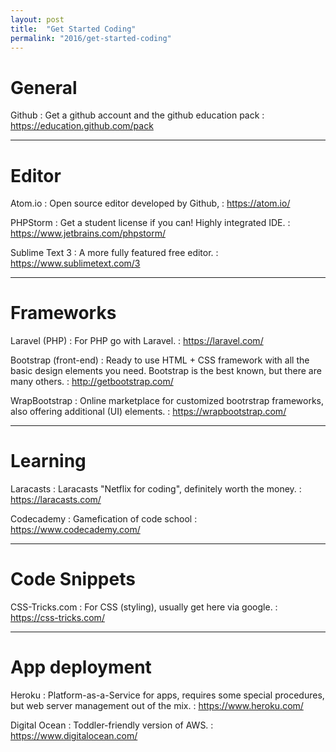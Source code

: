 ```yaml
---
layout: post
title:  "Get Started Coding"
permalink: "2016/get-started-coding"
---
```


# General

Github
: Get a github account and the github education pack
: <https://education.github.com/pack>

***

# Editor

Atom.io
: Open source editor developed by Github,
: <https://atom.io/>

PHPStorm
: Get a student license if you can! Highly integrated IDE.
: <https://www.jetbrains.com/phpstorm/>

Sublime Text 3
: A more fully featured free editor.
: <https://www.sublimetext.com/3>

***

# Frameworks

Laravel (PHP)
: For PHP go with Laravel.
: <https://laravel.com/>

Bootstrap (front-end)
: Ready to use HTML + CSS framework with all the basic design elements you need. Bootstrap is the best known, but there are many others.
: <http://getbootstrap.com/>

WrapBootstrap
: Online marketplace for customized bootrstrap frameworks, also offering additional (UI) elements.
: <https://wrapbootstrap.com/>

***

# Learning

Laracasts
: Laracasts "Netflix for coding", definitely worth the money.
: <https://laracasts.com/>

Codecademy
: Gamefication of code school
: <https://www.codecademy.com/>

***

# Code Snippets

CSS-Tricks.com
: For CSS (styling), usually get here via google.
: <https://css-tricks.com/>

***

# App deployment

Heroku
: Platform-as-a-Service for apps, requires some special procedures, but web server management out of the mix.
: <https://www.heroku.com/>

Digital Ocean
: Toddler-friendly version of AWS.
: <https://www.digitalocean.com/>
